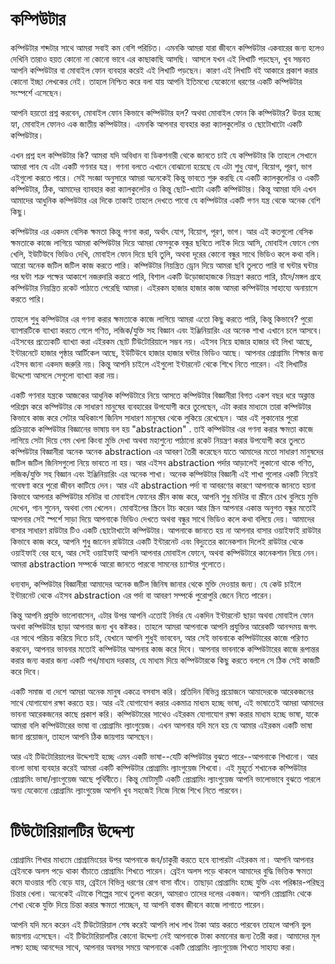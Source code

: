 # কম্পিউটার

কম্পিউটার শব্দটার সাথে আমরা সবাই কম বেশি পরিচিত। এমনকি আমরা যারা জীবনে কম্পিউটার একবারের জন্য হলেও দেখিনি তারাও হয়ত কোনো না কোনো ভাবে এর  কাছাকাছি আসছি। আসলে যখন এই লিখাটি পড়ছেন, খুব সম্ভবত আপনি কম্পিউটার বা মোবাইল ফোন ব্যবহার করেই এই লিখাটি পড়ছেন। কারণ এই লিখাটি বই আকারে প্রকাশ করার কোনো ইচ্ছা লেখকের নেই। তাহলে নিশ্চিত করে বলা যায় আপনি ইতিমধ্যে যেকোনো ধরণের একটি কম্পিউটার সংস্পর্শে এসেছেন। 

আপনি হয়তো প্রশ্ন করবেন, মোবাইল ফোন কিভাবে কম্পিউটার হল? অথবা মোবাইল ফোন কি কম্পিউটার? উত্তর হচ্ছে হ্যা, মোবাইল ফোনও এক জাতীয় কম্পিউটার। এমনকি আপনার ব্যবহার করা ক্যালকুলেটর ও ছোটোখাটো একটি কম্পিউটার। 

এখন প্রশ্ন হল কম্পিউটার কি?  আমরা যদি অবিধান বা ডিকশনারী থেকে জানতে চাই যে কম্পিউটার কি তাহলে সেখানে আমরা পাব যে এটা একটি গণনার যন্ত্র। গণনা বলতে এখানে বোঝানো হয়েছে যে এটা শুধু যোগ, বিয়োগ, পূরণ, ভাগ এইগুলো করতে পারে।  সেই  সংজ্ঞা অনুসারে আমরা অনেকেই কিন্তু ভাবতে শুরু করছি যে একটি ক্যালকুলেটর ও একটি কম্পিউটার, ঠিক, আমাদের  ব্যাবহার করা ক্যালকুলেটর ও কিন্তু ছোট-খাটো একটি কম্পিউটার।  কিন্তু আমরা যদি এখন আমাদের আধুনিক কম্পিউটার এর দিকে তাকাই তাহলে দেখতে পাবো যে কম্পিউটার একটি গণন যন্ত্র থেকে অনেক বেশি কিছু। 

কম্পিউটার এর একদম বেসিক ক্ষমতা কিন্তু গণনা করা, অর্থাৎ যোগ, বিয়োগ, পূরণ, ভাগ।  আর এই কতগুলো বেসিক ক্ষমতাকে কাজে লাগিয়ে আমরা কম্পিউটার দিয়ে আমরা ফেসবুকে বন্ধুর ছবিতে লাইক দিয়ে আসি, মোবাইল ফোনে গেম খেলি, ইউটিউবে ভিডিও দেখি, মোবাইল ফোন দিয়ে ছবি তুলি, অথবা দূরের কোনো বন্ধুর সাথে ভিডিও কলে কথা বলি।  আরো অনেক জটিল জটিল কাজ করতে পারি।  কম্পিউটার নিয়ন্ত্রিত ড্রোন দিয়ে আমরা ছবি তুলতে পারি বা ঘন্টার ঘন্টার পর ঘন্টা শত্রু পক্ষের আকাশে নজরদারি করতে পারি, বিশাল একটি উড়োজাহাজকে নিয়ন্ত্রণ করতে পারি, চাঁদে/মঙ্গল  গ্রহে কম্পিউটার নিয়ন্ত্রিত রকেট পাঠাতে পেরেছি আমরা।  এইরকম হাজার হাজার কাজ আমরা কম্পিউটার সাহায্যে অনায়াসে করতে পারি। 

তাহলে শুধু কম্পিউটার এর গণনা করার ক্ষমতাকে কাজে লাগিয়ে আমরা এতো কিছু করতে পারি, কিন্তু কিভাবে? পুরো ব্যাপারটিকে ব্যাখ্যা করতে গেলে গণিত, লজিক/যুক্তি সহ বিজ্ঞান এবং ইঞ্জিনিয়ারিং এর অনেক শাখা এখানে চলে আসবে। এইসবের প্রত্যেকটি ব্যাখ্যা করা এইরকম ছোট টিউটোরিয়ালে সম্ভব নয়। এইসব নিয়ে হাজার হাজার বই লিখা আছে, ইন্টারনেটে হাজার পৃষ্ঠার আর্টিকেল আছে, ইউটিউবে হাজার হাজার ঘন্টার ভিডিও আছে। আপনার প্রোগ্রামিং শিক্ষার জন্য এইসব জানা একদম জরুরি নয়।  কিন্তু আপনি চাইলে এইগুলো ইন্টারনেট থেকে শিখে নিতে পারেন। 
এই লিখাটির উদ্দেশো আসলে সেগুলো ব্যাখ্যা করা নয়। 

একটি গণনার যন্ত্রকে আজকের আধুনিক কম্পিউটারে নিয়ে আসতে কম্পিউটার বিজ্ঞানীরা বিগত একশ বছর ধরে অক্লান্ত পরিশ্রম করে কম্পিউটার কে সাধারণ মানুষের ব্যবহারের উপযোগী করে তুলেছেন, এটা করার মাধ্যমে তারা কম্পিউটার কিভাবে কাজ করে সেটার অধিকাংশ  জিনিস সাধারণ মানুষের থেকে লুকিয়ে রেখেছেন। আর এই লুকানোর পুরো প্রক্রিয়াকে কম্পিউটার বিজ্ঞানের ভাষায় বল হয় "abstraction" . তাই কম্পিউটার এর গণনা করার ক্ষমতা কাজে লাগিয়ে সেটা দিয়ে গেম খেলা কিংবা মুভি দেখা  অথবা মহাশুন্যে পাঠানো রকেট নিয়ন্ত্রণ  করার  উপযোগী করে তুলতে কম্পিউটার বিজ্ঞানীরা অনেক অনেক  abstraction এর আবরণ তৈরী করেছেন যাতে আমাদের মতো সাধারণ মানুষদের জটিল জটিল জিনিসগুলো নিয়ে ভাবতে না হয়।  আর এইসব abstraction পর্দার আড়ালেই লুকানো থাকে গণিত, লজিক/যুক্তি সহ বিজ্ঞান এবং ইঞ্জিনিয়ারিং এর অনেক শাখা। অনেক কম্পিউটার বিজ্ঞানী এই শাখা গুলোর একটি নিয়েই গবেষণা  করে পুরো জীবন কাটিয়ে দেন।   আর এই  abstraction পর্দা বা আবরণের কারণে আপনাকে জানতে হয়না কিভাবে আপনার কম্পিউটার মনিটর বা  মোবাইল ফোনের স্ক্রীন কাজ করে, আপনি শুধু  মনিটর বা স্ক্রীনে চোখ বুলিয়ে মুভি দেখেন, গান শুনেন, অথবা গেম খেলেন।  মোবাইলের স্ক্রিনে টাচ করেন আর স্ক্রিন আপনার একান্ত অনুগত বন্ধুর মতোই আপনার সেই স্পর্শে সাড়া দিয়ে আপনাকে ভিডিও দেখতে অথবা বন্ধুর সাথে ভিডিও কলে কথা বলিয়ে দেয়।  আমাদের বাসার সাধারণ রাউটার টিও একটি ছোটোখাটো কম্পিউটার।  আপনাকে জানতে হয় না আপনার বাসার ওয়াইফাই রাউটার কিভাবে কাজ করে, আপনি শুধু জানেন রাউটারে একটি ইন্টারনেট  এবং বিদ্যুতের কানেকশান দিলেই রাউটার থেকে ওয়াইফাই বের হবে, আর সেই ওয়াইফাই আপনি আপনার মোবাইল ফোনে, অথবা কম্পিউটারে কানেকশান নিয়ে নেন।  আমরা abstraction সম্পর্কে আরো জানতে পারবো সামনের চ্যাপ্টার গুলোতে। 

ধন্যবাদ, কম্পিউটার বিজ্ঞানীরা আমাদের  অনেক জটিল জিনিষ জানার থেকে মুক্তি দেওয়ার জন্য।  যে কেউ চাইলে ইন্টারনেট থেকে এইসব abstraction এর পর্দা বা আবরণ সম্পর্কে পুরোপুরি জেনে নিতে পারেন। 


কিন্তু আপনি প্রযুক্তি ভালোবাসেন, এটার উপর আপনি এতোই নির্ভর যে একদিন ইন্টারনেট ছাড়া অথবা মোবাইল ফোন অথবা কম্পিউটার ছাড়া আপনার জন্য খুব কষ্টকর। তাহলে আমরা আপনাকে আপনি প্রযুক্তির আরেকটি আনন্দময় জগৎ এর সাথে পরিচয় করিয়ে দিতে চাই, যেখানে আপনি শুধুই ভাববেন, আর সেই ভাবনাকে কম্পিউটারের কাজে পরিণত করবেন, আপনার ভাবনার মতোই কম্পিউটার আপনার কাজ করে দিবে।  আপনার ভাবনাকে কম্পিউটারের কাজে রূপান্তর করার জন্য করার জন্য একটি পথ/মাধ্যম দরকার, যে মাধ্যম দিয়ে কম্পিউটারকে কিছু করতে বললে সে ঠিক সেই কাজটি করে দিবে। 

একটি সমাজ বা দেশে আমরা অনেক মানুষ একত্রে বসবাস করি।  প্রতিদিন বিভিন্ন প্রয়োজনে আমাদেরকে আরেকজনের সাথে যোগাযোগ রক্ষা করতে হয়।  আর এই যোগাযোগ করার একমাত্র মাধ্যম হচ্ছে ভাষা, এই ভাষাতেই আমরা আমাদের ভাবনা আরেকজনের কাছে প্রকাশ করি। কম্পিউটারের সাথেও এইরকম যোগাযোগ রক্ষা করার মাধ্যম  হচ্ছে ভাষা, যাকে আমরা বলি কম্পিউটারের ভাষা বা প্রোগ্রামিং ল্যাংগুয়েজ। এখন আপনার যদি মনে হয় যে আমার এইরকম একটি ভাষা জানা প্রয়োজন, তাহলে আপনি ঠিক জায়গায় আসছেন। 

আর এই টিউটোরিয়ালের উদ্দেশ্যই হচ্ছে এমন একটি ভাষা--যেটি কম্পিউটার বুঝতে পারে--আপনাকে শিখানো।  আর বাংলা ভাষা ব্যবহার করেই আমরা একটি কম্পিউটার প্রোগ্রামিং ল্যাংগুয়েজ শিখবো।   এই মুহূর্তে শখানেক  কম্পিউটার প্রোগ্রামিং ভাষা/ল্যাংগুয়েজ আছে পৃথিবীতে।  কিন্তু মোটামুটি একটি প্রোগ্রামিং ল্যাংগুয়েজ আপনি ভালোভাবে বুঝতে পারলে অন্য যেকোনো প্রোগ্রামিং ল্যাংগুয়েজ আপনি খুব সহজেই নিজে নিজে শিখে নিতে পারবেন। 

# টিউটোরিয়ালটির উদ্দেশ্য
প্রোগ্রামিং শিখার মাধ্যমে প্রোগ্রামিংয়ের উপর আপনাকে জব/চাকুরী করতে হবে ব্যাপারটা এইরকম না। আপনি আপনার ব্রেইনকে অলস পড়ে থাকা বাঁচাতে প্রোগ্রামিং শিখতে পারেন। ব্রেইন অলস পড়ে থাকলে আমাদের বুদ্ধি ভিত্তিক ক্ষমতা কমে যাওয়ার গতি বেড়ে যায়, ব্রেইনে বিভিন্ন ধরণের রোগ বাসা বাঁধে। তাছাড়া প্রোগ্রামিং হচ্ছে যুক্তি এবং পরিষ্কার-পরিছন্ন চিন্তার খেলা। অনেকেই এটাকে শিল্পের সাথে তুলনা করেন, আমরাও তাদের দলের একজন। আপনি প্রোগ্রামিং থেকে শেখা থেকে যুক্তি দিয়ে চিন্তা করার ক্ষমতা পাচ্ছেন, যা আপনি বাস্তব জীবনে কাজে লাগাতে পারেন।

আপনি যদি মনে করেন এই টিউটোরিয়াল শেষ করেই আপনি লাখ লাখ টাকা আয় করতে পারবেন তাহলে আপনি ভুল জায়গায় এসেছেন।  এই টিউটোরিয়ালটির কোনো উদ্দেশ্য নেই আপনাকে টাকা কমানোর জন্য তৈরী করা।  আমাদের মূল লক্ষ্য হচ্ছে আনন্দের সাথে, আপনার অবসর সময়ে আপনাকে একটি প্রোগ্রামিং ল্যাংগুয়েজ শিখতে সাহায্য করা।  
